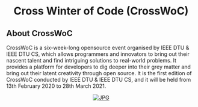 <h1 align="center"> Cross Winter of Code (CrossWoC) </h1>

## About CrossWoC 

CrossWoC is a six-week-long opensource event organised by IEEE DTU & IEEE DTU CS, which allows programmers and innovators to bring out their nascent talent and find intriguing solutions to real-world problems. It provides a platform for developers to dig deeper into their grey matter and bring out their latent creativity through open source. It is the first edition of CrossWoC conducted by IEEE DTU & IEEE DTU CS, and it will be held from 13th February 2020 to 28th March 2021.

<p align="center">
  <a href="https://crosswoc.ieeedtu.in/">
    <img src="./cwoc.jpg" alt="JPG" />
  </a>
</p>
